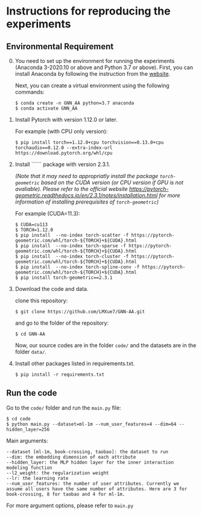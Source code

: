 
# Instructions for reproducing the experiments 

## Environmental Requirement

0. You need to set up the environment for running the experiments (Anaconda 3-2020.10 or above and Python 3.7 or above). First, you can install Anaconda by following the instruction from  the [website](https://docs.anaconda.com/anaconda/install/).
   
   Next, you can create a virtual environment using the following commands:
   <pre><code>$ conda create -n GNN_AA python=3.7 anaconda
   $ conda activate GNN_AA</code></pre>

1. Install Pytorch with version 1.12.0 or later.

   For example (with CPU only version):
   ```
   $ pip install torch==1.12.0+cpu torchvision==0.13.0+cpu torchaudio==0.12.0 --extra-index-url https://download.pytorch.org/whl/cpu
   ```
2. Install `````` package with version 2.3.1.

   *(Note that it may need to appropriatly install the package ```torch-geometric``` based on the CUDA version (or CPU version if GPU is not avaliable). Please refer to the official website https://pytorch-geometric.readthedocs.io/en/2.3.1/notes/installation.html for more information of installing prerequisites of ```torch-geometric```)*

   For example (CUDA=11.3):
   ```
   $ CUDA=cu113
   $ TORCH=1.12.0
   $ pip install  --no-index torch-scatter -f https://pytorch-geometric.com/whl/torch-${TORCH}+${CUDA}.html
   $ pip install  --no-index torch-sparse -f https://pytorch-geometric.com/whl/torch-${TORCH}+${CUDA}.html
   $ pip install  --no-index torch-cluster -f https://pytorch-geometric.com/whl/torch-${TORCH}+${CUDA}.html
   $ pip install  --no-index torch-spline-conv -f https://pytorch-geometric.com/whl/torch-${TORCH}+${CUDA}.html
   $ pip install torch-geometric==2.3.1
   ```
3. Download the code and data.

   clone this repository:
   ```
   $ git clone https://github.com/LMXue7/GNN-AA.git
   ```

   and go to the folder of the repository:
   ```
   $ cd GNN-AA
   ```

   Now, our source codes are in the folder ```code/``` and the datasets are in the folder ```data/```.

4. Install other packages listed in requirements.txt.
   ```
   $ pip install -r requirements.txt
   ```

## Run the code


Go to the ```code/``` folder and run the ```main.py``` file:
   ```
   $ cd code
   $ python main.py --dataset=ml-1m --num_user_features=4 --dim=64 --hidden_layer=256 
   ```
   Main arguments:
   ```
   --dataset [ml-1m, book-crossing, taobao]: the dataset to run
   --dim: the embedding dimension of each attribute
   --hidden_layer: the MLP hidden layer for the inner interaction modeling function
   --l2_weight: the regularization weight
   --lr: the learning rate
   --num_user_features: the number of user attributes. Currently we assume all users have the same number of attributes. Here are 3 for book-crossing, 8 for taobao and 4 for ml-1m.
   ```
   For more argument options, please refer to ```main.py```
